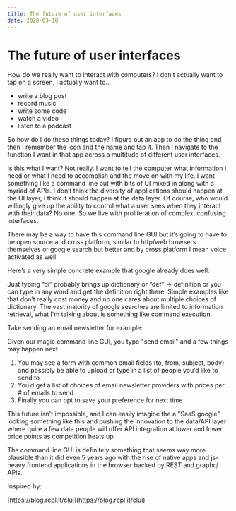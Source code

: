 ```yaml
---
title: The future of user interfaces
date: 2020-03-18
---
```


# The future of user interfaces

How do we really want to interact with computers? I don’t actually want to tap on a screen, I actually want to...

- write a blog post
- record music
- write some code
- watch a video
- listen to a podcast

So how do I do these things today? I figure out an app to do the thing and then I remember the icon and the name and tap it. Then I navigate to the function I want in that app across a multitude of different user interfaces.

Is this what I want? Not really. I want to tell the computer what information I need or what I need to accomplish and the move on with my life. I want something like a command line but with bits of UI mixed in along with a myriad of APIs. I don’t think the diversity of applications should happen at the UI layer, I think it should happen at the data layer. Of course, who would willingly give up the ability to control what a user sees when they interact with their data? No one. So we live with proliferation of complex, confusing interfaces.

There may be a way to have this command line GUI but it’s going to have to be open source and cross platform, similar to http/web browsers themselves or google search but better and by cross platform I mean voice activated as well.

Here’s a very simple concrete example that google already does well:

Just typing “di” probably brings up dictionary or “def” -> definition or you can type in any word and get the definition right there. Simple examples like that don’t really cost money and no one cares about multiple choices of dictionary. The vast majority of google searches are limited to information retrieval, what I'm talking about is something like command execution.

Take sending an email newsletter for example:

Given our magic command line GUI, you type "send email" and a few things may happen next

1. You may see a form with common email fields (to, from, subject, body) and possibly be able to upload or type in a list of people you’d like to send to
2. You’d get a list of choices of email newsletter providers with prices per # of emails to send
3. Finally you can opt to save your preference for next time

This future isn't impossible, and I can easily imagine the a "SaaS google" looking something like this and pushing the innovation to the data/API layer where quite a few data people will offer API integration at lower and lower price points as competition heats up.

The command line GUI is definitely something that seems way more plausible than it did even 5 years ago with the rise of native apps and js-heavy frontend applications in the browser backed by REST and graphql APIs.

Inspired by:

[https://blog.repl.it/clui](https://blog.repl.it/clui)
